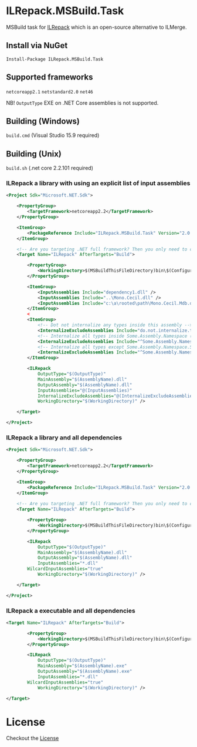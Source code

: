 ﻿ILRepack.MSBuild.Task
=====================

MSBuild task for [ILRepack](https://github.com/gluck/il-repack) which is an open-source alternative to ILMerge.

## Install via NuGet

`Install-Package ILRepack.MSBuild.Task`

## Supported frameworks

`netcoreapp2.1`
`netstandard2.0`
`net46`

NB! `OutputType` EXE on .NET Core assemblies is not supported.

## Building (Windows)

`build.cmd` (Visual Studio 15.9 required)

## Building (Unix)

`build.sh` (.net core 2.2.101 required)

### ILRepack a library with using an explicit list of input assemblies

```xml
<Project Sdk="Microsoft.NET.Sdk">

    <PropertyGroup>
        <TargetFramework>netcoreapp2.2</TargetFramework>
    </PropertyGroup>

    <ItemGroup>
        <PackageReference Include="ILRepack.MSBuild.Task" Version="2.0.1" />
    </ItemGroup>

    <!-- Are you targeting .NET full framework? Then you only need to copy the target below. -->
    <Target Name="ILRepack" AfterTargets="Build">

        <PropertyGroup>
            <WorkingDirectory>$(MSBuildThisFileDirectory)bin\$(Configuration)\$(TargetFramework)</WorkingDirectory>
        </PropertyGroup>

        <ItemGroup>
            <InputAssemblies Include="dependency1.dll" />
            <InputAssemblies Include="..\Mono.Cecil.dll" />
            <InputAssemblies Include="c:\a\rooted\path\Mono.Cecil.Mdb.dll" />
        </ItemGroup>
		<
        <ItemGroup>
			<!-- Dot not internalize any types inside this assembly -->
            <InternalizeExcludeAssemblies Include="do.not.internalize.this.assembly.dll" />
			<!-- Internalize all types inside Some.Assembly.Namespace (Regular expression) -->
            <InternalizeExcludeAssemblies Include="^Some.Assembly.Namespace" />
			<!-- Internalize all types except Some.Assembly.Namespace.SpecificType (Regular expression) -->
            <InternalizeExcludeAssemblies Include="^Some.Assembly.Namespace.SpecificType" />
        </ItemGroup>

        <ILRepack 
            OutputType="$(OutputType)" 
            MainAssembly="$(AssemblyName).dll" 
            OutputAssembly="$(AssemblyName).dll" 
            InputAssemblies="@(InputAssemblies)" 
            InternalizeExcludeAssemblies="@(InternalizeExcludeAssemblies)" 
            WorkingDirectory="$(WorkingDirectory)" />

    </Target>

</Project>
```

### ILRepack a library and all dependencies

```xml
<Project Sdk="Microsoft.NET.Sdk">

    <PropertyGroup>
        <TargetFramework>netcoreapp2.2</TargetFramework>
    </PropertyGroup>

    <ItemGroup>
        <PackageReference Include="ILRepack.MSBuild.Task" Version="2.0.1" />
    </ItemGroup>
    
    <!-- Are you targeting .NET full framework? Then you only need to copy the target below. -->
    <Target Name="ILRepack" AfterTargets="Build">

        <PropertyGroup>
            <WorkingDirectory>$(MSBuildThisFileDirectory)bin\$(Configuration)\$(TargetFramework)</WorkingDirectory>
        </PropertyGroup>

        <ILRepack 
            OutputType="$(OutputType)" 
            MainAssembly="$(AssemblyName).dll" 
            OutputAssembly="$(AssemblyName).dll" 
            InputAssemblies="*.dll" 
	    WilcardInputAssemblies="true"
            WorkingDirectory="$(WorkingDirectory)" />

    </Target>

</Project>
```

### ILRepack a executable and all dependencies

```xml
<Target Name="ILRepack" AfterTargets="Build">

        <PropertyGroup>
            <WorkingDirectory>$(MSBuildThisFileDirectory)bin\$(Configuration)\$(TargetFramework)</WorkingDirectory>
        </PropertyGroup>

        <ILRepack
            OutputType="$(OutputType)"
            MainAssembly="$(AssemblyName).exe"
            OutputAssembly="$(AssemblyName).exe"
            InputAssemblies="*.dll"
	    WilcardInputAssemblies="true"
            WorkingDirectory="$(WorkingDirectory)" />

</Target>
```

License
=======
Checkout the [License](https://github.com/peters/ILRepack.MSBuild.Task/blob/master/LICENSE.md)
